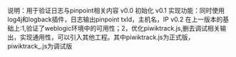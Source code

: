 说明：用于验证日志与pinpoint相关内容
v0.0    初始化
v0.1    实现功能：同时使用log4j和logback插件，日志输出pinpoint txId，主机名，IP
v0.2    在上一版本的基础上:1,验证了weblogic环境中的可用性；2，优化piwiktrack.js,删去调试相关输出，实现通用性，可以引入其他工程。其中piwiktrack.js为正式版，piwiktrack_.js为调试版